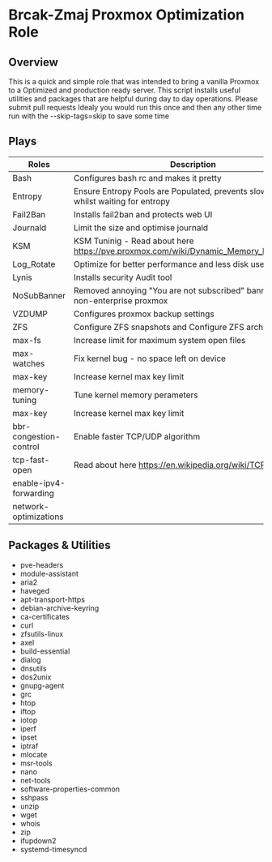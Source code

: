 Brcak-Zmaj Proxmox Optimization Role
==========
                                              

Overview
--------

This is a quick and simple role that was intended to bring a vanilla Proxmox to a Optimized and production ready server. This script installs useful utilities and packages that are helpful during day to day operations. Please submit pull requests
Idealy you would run this once and then any other time run with the --skip-tags=skip to save some time
 

Plays
--------------------

Roles                             |  Description
----------------------------------|------------------------------------------------------------------------------------
Bash                              |  Configures bash rc and makes it pretty
Entropy                           |  Ensure Entropy Pools are Populated, prevents slowdowns whilst waiting for entropy
Fail2Ban                          |  Installs fail2ban and protects web UI
Journald                          |  Limit the size and optimise journald
KSM                               |  KSM Tuninig - Read about here https://pve.proxmox.com/wiki/Dynamic_Memory_Management
Log_Rotate                        |  Optimize for better performance and less disk useage 
Lynis                             |  Installs security Audit tool
NoSubBanner                       |  Removed annoying "You are not subscribed" banner from non-enterprise proxmox
VZDUMP                            |  Configures proxmox backup settings
ZFS                               |  Configure ZFS snapshots and Configure ZFS arch size
max-fs                            |  Increase limit for maximum system open files
max-watches                       |  Fix kernel bug - no space left on device
max-key                           |  Increase kernel max key limit
memory-tuning                     |  Tune kernel memory perameters 
max-key                           |  Increase kernel max key limit
bbr-congestion-control            |  Enable faster TCP/UDP algorithm
tcp-fast-open                     |  Read about here https://en.wikipedia.org/wiki/TCP_Fast_Open
enable-ipv4-forwarding            |
network-optimizations             | 


Packages & Utilities
------------

- pve-headers
- module-assistant
- aria2
- haveged
- apt-transport-https
- debian-archive-keyring
- ca-certificates
- curl
- zfsutils-linux
- axel
- build-essential
- dialog
- dnsutils
- dos2unix   
- gnupg-agent  
- grc 
- htop
- iftop
- iotop
- iperf
- ipset
- iptraf
- mlocate
- msr-tools
- nano
- net-tools
- software-properties-common
- sshpass
- unzip
- wget
- whois
- zip 
- ifupdown2
- systemd-timesyncd      
